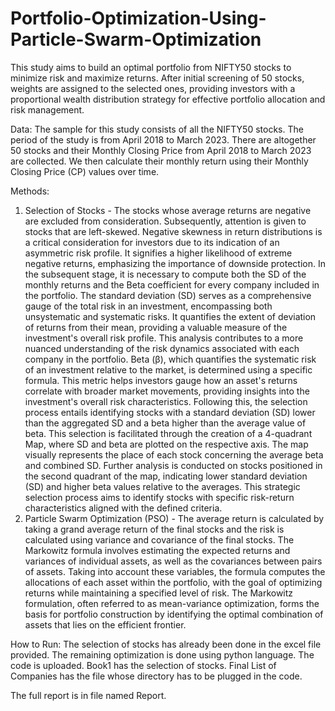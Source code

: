 # Portfolio-Optimization-Using-Particle-Swarm-Optimization
This study aims to build an optimal portfolio from NIFTY50 stocks to minimize risk and maximize returns. After initial screening of 50 stocks, weights are assigned to the selected ones, providing investors with a proportional wealth distribution strategy for effective portfolio allocation and risk management.

Data: The sample for this study consists of all the NIFTY50 stocks. The period of the study is from April 2018 to March 2023. There are altogether 50 stocks and their Monthly Closing Price from April 2018 to March 2023 are collected. We then calculate their monthly return using their Monthly Closing Price (CP) values over time.

Methods: 
1. Selection of Stocks - The stocks whose average returns are negative are excluded from consideration. Subsequently, attention is given to stocks that are left-skewed. Negative skewness in return distributions is a critical consideration for investors due to its indication of an asymmetric risk profile. It signifies a higher likelihood of extreme negative returns, emphasizing the importance of downside protection. In the subsequent stage, it is necessary to compute both the SD of the monthly returns and the Beta coefficient for every company included in the portfolio. The standard deviation (SD) serves as a comprehensive gauge of the total risk in an investment, encompassing both unsystematic and systematic risks. It quantifies the extent of deviation of returns from their mean, providing a valuable measure of the investment's overall risk profile. This analysis contributes to a more nuanced understanding of the risk dynamics associated with each company in the portfolio. Beta (β), which quantifies the systematic risk of an investment relative to the market, is determined using a specific formula. This metric helps investors gauge how an asset's returns correlate with broader market movements, providing insights into the investment's overall risk characteristics. Following this, the selection process entails identifying stocks with a standard deviation (SD) lower than the aggregated SD and a beta higher than the average value of beta. This selection is facilitated through the creation of a 4-quadrant Map, where SD and beta are plotted on the respective axis. The map visually represents the place of each stock concerning the average beta and combined SD. Further analysis is conducted on stocks positioned in the second quadrant of the map, indicating lower standard deviation (SD) and higher beta values relative to the averages. This strategic selection process aims to identify stocks with specific risk-return characteristics aligned with the defined criteria.
2. Particle Swarm Optimization (PSO) - The average return is calculated by taking a grand average return of the final stocks and the risk is calculated using variance and covariance of the final stocks. The Markowitz formula involves estimating the expected returns and variances of individual assets, as well as the covariances between pairs of assets. Taking into account these variables, the formula computes the allocations of each asset within the portfolio, with the goal of optimizing returns while maintaining a specified level of risk. The Markowitz formulation, often referred to as mean-variance optimization, forms the basis for portfolio construction by identifying the optimal combination of assets that lies on the efficient frontier.

How to Run: The selection of stocks has already been done in the excel file provided. The remaining optimization is done using python language. The code is uploaded. Book1 has the selection of stocks. Final List of Companies has the file whose directory has to be plugged in the code.

The full report is in file named Report.
